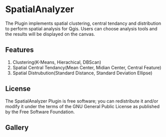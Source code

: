 # SpatialAnalyzer
The Plugin implements spatial clustering, central tendancy and distribution to perform spatial analysis for Qgis. Users can choose analysis tools and the results will be displayed on the canvas.


## Features
1. Clustering(K-Means, Hierachical, DBScan)
2. Spatial Central Tendancy(Mean Center, Midian Center, Central Feature)
3. Spatial Distrubution(Standard Distance, Standard Deviation Ellipse)

## License
The SpatialAnalyzer Plugin is free software; you can redistribute it and/or modify it under the terms of the GNU General Public License as published by the Free Software Foundation.

## Gallery
